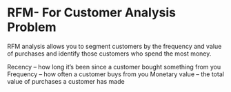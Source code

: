 # RFM- For Customer Analysis Problem
RFM analysis allows you to segment customers by the frequency and value of purchases and identify those customers who spend the most money.

Recency – how long it’s been since a customer bought something from you
Frequency – how often a customer buys from you
Monetary value – the total value of purchases a customer has made
